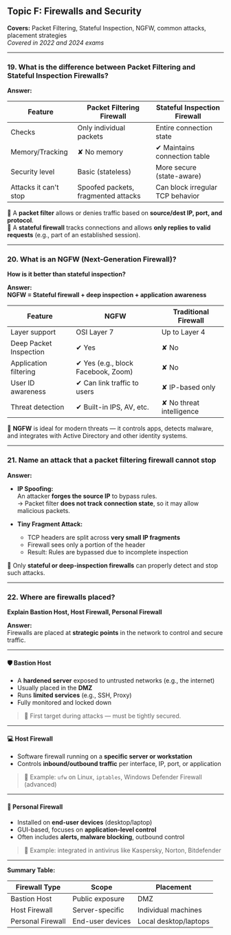 ## Topic F: Firewalls and Security

**Covers:** Packet Filtering, Stateful Inspection, NGFW, common attacks, placement strategies  
_Covered in 2022 and 2024 exams_

---

### 19. What is the difference between Packet Filtering and Stateful Inspection Firewalls?

**Answer:**

| Feature                | Packet Filtering Firewall         | Stateful Inspection Firewall         |
|------------------------|-----------------------------------|--------------------------------------|
| Checks                 | Only individual packets           | Entire connection state              |
| Memory/Tracking        | ✘ No memory                       | ✔ Maintains connection table         |
| Security level         | Basic (stateless)                 | More secure (state-aware)            |
| Attacks it can't stop  | Spoofed packets, fragmented attacks | Can block irregular TCP behavior    |

📌 A **packet filter** allows or denies traffic based on **source/dest IP, port, and protocol**.  
📌 A **stateful firewall** tracks connections and allows **only replies to valid requests** (e.g., part of an established session).

---

### 20. What is an NGFW (Next-Generation Firewall)?  
**How is it better than stateful inspection?**

**Answer:**  
**NGFW = Stateful firewall + deep inspection + application awareness**

| Feature                   | NGFW                                    | Traditional Firewall            |
|---------------------------|------------------------------------------|----------------------------------|
| Layer support             | OSI Layer 7                              | Up to Layer 4                   |
| Deep Packet Inspection    | ✔ Yes                                    | ✘ No                            |
| Application filtering     | ✔ Yes (e.g., block Facebook, Zoom)       | ✘ No                            |
| User ID awareness         | ✔ Can link traffic to users              | ✘ IP-based only                |
| Threat detection          | ✔ Built-in IPS, AV, etc.                 | ✘ No threat intelligence       |

📌 **NGFW** is ideal for modern threats — it controls apps, detects malware, and integrates with Active Directory and other identity systems.

---

### 21. Name an attack that a packet filtering firewall cannot stop

**Answer:**  
- **IP Spoofing:**  
  An attacker **forges the source IP** to bypass rules.  
  → Packet filter **does not track connection state**, so it may allow malicious packets.

- **Tiny Fragment Attack:**  
  - TCP headers are split across **very small IP fragments**  
  - Firewall sees only a portion of the header  
  - Result: Rules are bypassed due to incomplete inspection

📌 Only **stateful or deep-inspection firewalls** can properly detect and stop such attacks.

---

### 22. Where are firewalls placed?  
**Explain Bastion Host, Host Firewall, Personal Firewall**

**Answer:**  
Firewalls are placed at **strategic points** in the network to control and secure traffic.

---

#### 🛡 Bastion Host
- A **hardened server** exposed to untrusted networks (e.g., the internet)  
- Usually placed in the **DMZ**  
- Runs **limited services** (e.g., SSH, Proxy)  
- Fully monitored and locked down

> 📌 First target during attacks — must be tightly secured.

---

#### 💻 Host Firewall
- Software firewall running on a **specific server or workstation**  
- Controls **inbound/outbound traffic** per interface, IP, port, or application

> 📌 Example: `ufw` on Linux, `iptables`, Windows Defender Firewall (advanced)

---

#### 👤 Personal Firewall
- Installed on **end-user devices** (desktop/laptop)  
- GUI-based, focuses on **application-level control**  
- Often includes **alerts, malware blocking**, outbound control

> 📌 Example: integrated in antivirus like Kaspersky, Norton, Bitdefender

---

**Summary Table:**

| Firewall Type     | Scope             | Placement               |
|-------------------|-------------------|--------------------------|
| Bastion Host      | Public exposure   | DMZ                      |
| Host Firewall     | Server-specific   | Individual machines      |
| Personal Firewall | End-user devices  | Local desktop/laptops    |
```

